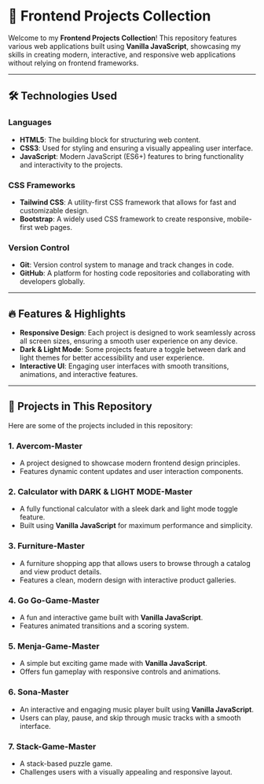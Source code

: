 # 🚀 **Frontend Projects Collection**

Welcome to my **Frontend Projects Collection**! This repository features various web applications built using **Vanilla JavaScript**, showcasing my skills in creating modern, interactive, and responsive web applications without relying on frontend frameworks.

---

## 🛠️ **Technologies Used**

### **Languages**
- **HTML5**: The building block for structuring web content.
- **CSS3**: Used for styling and ensuring a visually appealing user interface.
- **JavaScript**: Modern JavaScript (ES6+) features to bring functionality and interactivity to the projects.

### **CSS Frameworks**
- **Tailwind CSS**: A utility-first CSS framework that allows for fast and customizable design.
- **Bootstrap**: A widely used CSS framework to create responsive, mobile-first web pages.

### **Version Control**
- **Git**: Version control system to manage and track changes in code.
- **GitHub**: A platform for hosting code repositories and collaborating with developers globally.

---

## 🔥 **Features & Highlights**
- **Responsive Design**: Each project is designed to work seamlessly across all screen sizes, ensuring a smooth user experience on any device.
- **Dark & Light Mode**: Some projects feature a toggle between dark and light themes for better accessibility and user experience.
- **Interactive UI**: Engaging user interfaces with smooth transitions, animations, and interactive features.

---

## 📂 **Projects in This Repository**

Here are some of the projects included in this repository:

### 1. **Avercom-Master**
   - A project designed to showcase modern frontend design principles.
   - Features dynamic content updates and user interaction components.

### 2. **Calculator with DARK & LIGHT MODE-Master**
   - A fully functional calculator with a sleek dark and light mode toggle feature.
   - Built using **Vanilla JavaScript** for maximum performance and simplicity.

### 3. **Furniture-Master**
   - A furniture shopping app that allows users to browse through a catalog and view product details.
   - Features a clean, modern design with interactive product galleries.

### 4. **Go Go-Game-Master**
   - A fun and interactive game built with **Vanilla JavaScript**.
   - Features animated transitions and a scoring system.

### 5. **Menja-Game-Master**
   - A simple but exciting game made with **Vanilla JavaScript**.
   - Offers fun gameplay with responsive controls and animations.

### 6. **Sona-Master**
   - An interactive and engaging music player built using **Vanilla JavaScript**.
   - Users can play, pause, and skip through music tracks with a smooth interface.

### 7. **Stack-Game-Master**
   - A stack-based puzzle game.
   - Challenges users with a visually appealing and responsive layout.
